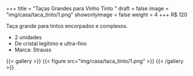 +++
title = "Taças Grandes para Vinho Tinto "
draft = false
image = "img/casa/taca_tinto/1.png"
showonlyimage = false
weight = 4
+++
<span class="price">R$ 120</span>
<!--more-->

Taça grande para tintos encorpados e complexos.

- 2 unidades
- De cristal legitimo e ultra-fino
- Marca: Strauss


{{< gallery >}}
{{< figure src="img/casa/taca_tinto/1.png" >}}
{{< /gallery >}}
